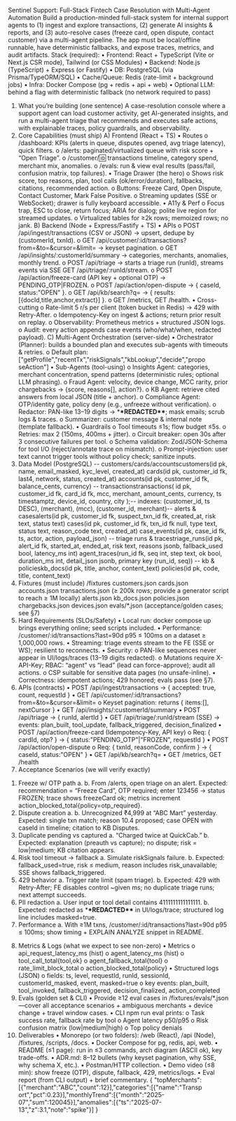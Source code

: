 Sentinel Support: Full-Stack Fintech Case Resolution with Multi-Agent Automation
Build a production-minded full-stack system for internal support agents to (1)
ingest and explore transactions, (2) generate AI insights & reports, and (3)
auto-resolve cases (freeze card, open dispute, contact customer) via a
multi-agent pipeline. The app must be local/offline runnable, have deterministic
fallbacks, and expose traces, metrics, and audit artifacts. Stack (required): •
Frontend: React + TypeScript (Vite or Next.js CSR mode), Tailwind (or CSS
Modules) • Backend: Node.js (TypeScript) + Express (or Fastify) • DB: PostgreSQL
(via Prisma/TypeORM/SQL) • Cache/Queue: Redis (rate-limit + background jobs) •
Infra: Docker Compose (pg + redis + api + web) • Optional LLM: behind a flag
with deterministic fallback (no network required to pass)

1. What you’re building (one sentence) A case-resolution console where a support
   agent can load customer activity, get AI-generated insights, and run a
   multi-agent triage that recommends and executes safe actions, with
   explainable traces, policy guardrails, and observability.
2. Core Capabilities (must ship) A) Frontend (React + TS) • Routes o /dashboard:
   KPIs (alerts in queue, disputes opened, avg triage latency), quick filters. o
   /alerts: paginated/virtualized queue with risk score + “Open Triage”. o
   /customer/:id: transactions timeline, category spend, merchant mix,
   anomalies. o /evals: run & view eval results (pass/fail, confusion matrix,
   top failures). • Triage Drawer (the hero) o Shows risk score, top reasons,
   plan, tool calls (ok/error/duration), fallbacks, citations, recommended
   action. o Buttons: Freeze Card, Open Dispute, Contact Customer, Mark False
   Positive. o Streaming updates (SSE or WebSocket); drawer is fully keyboard
   accessible. • A11y & Perf o Focus trap, ESC to close, return focus; ARIA for
   dialog; polite live region for streamed updates. o Virtualized tables for ≥2k
   rows; memoized rows; no jank. B) Backend (Node + Express/Fastify + TS) • APIs
   o POST /api/ingest/transactions (CSV or JSON) → upsert, dedupe by
   (customerId, txnId). o GET
   /api/customer/:id/transactions?from=&to=&cursor=&limit= → keyset pagination.
   o GET /api/insights/:customerId/summary → categories, merchants, anomalies,
   monthly trend. o POST /api/triage → starts a triage run (runId), streams
   events via SSE GET /api/triage/:runId/stream. o POST /api/action/freeze-card
   (API key + optional OTP) → PENDING_OTP|FROZEN. o POST
   /api/action/open-dispute → { caseId, status:"OPEN" }. o GET /api/kb/search?q=
   → { results:[{docId,title,anchor,extract}] }. o GET /metrics, GET /health. •
   Cross-cutting o Rate-limit 5 r/s per client (token bucket in Redis) → 429
   with Retry-After. o Idempotency-Key on ingest & actions; return prior result
   on replay. o Observability: Prometheus metrics + structured JSON logs. o
   Audit: every action appends case events (who/what/when, redacted payload). C)
   Multi-Agent Orchestration (server-side) • Orchestrator (Planner): builds a
   bounded plan and executes sub-agents with timeouts & retries. o Default plan:
   ["getProfile","recentTx","riskSignals","kbLookup","decide","propo seAction"]
   • Sub-Agents (tool-using) o Insights Agent: categories, merchant
   concentration, spend patterns (deterministic rules; optional LLM phrasing). o
   Fraud Agent: velocity, device change, MCC rarity, prior chargebacks → {score,
   reasons[], action?}. o KB Agent: retrieve cited answers from local JSON
   (title + anchor). o Compliance Agent: OTP/identity gate, policy deny (e.g.,
   unfreeze without verification). o Redactor: PAN-like 13–19 digits
   → \***\*REDACTED\*\***; mask emails; scrub logs & traces. o Summarizer:
   customer message & internal note (template fallback). • Guardrails o Tool
   timeouts ≤1s; flow budget ≤5s. o Retries: max 2 (150ms, 400ms + jitter). o
   Circuit breaker: open 30s after 3 consecutive failures per tool. o Schema
   validation: Zod/JSON-Schema for tool I/O (reject/annotate trace on mismatch).
   o Prompt-injection: user text cannot trigger tools without policy check;
   sanitize inputs.
3. Data Model (PostgreSQL) -- customers/cards/accountscustomers(id pk, name,
   email_masked, kyc_level, created_at) cards(id pk, customer_id fk, last4,
   network, status, created_at) accounts(id pk, customer_id fk, balance_cents,
   currency) -- transactionstransactions( id pk, customer_id fk, card_id fk,
   mcc, merchant, amount_cents, currency, ts timestamptz, device_id, country,
   city );-- indexes: (customer_id, ts DESC), (merchant), (mcc), (customer_id,
   merchant)-- alerts & casesalerts(id pk, customer_id fk, suspect_txn_id fk,
   created_at, risk text, status text) cases(id pk, customer_id fk, txn_id fk
   null, type text, status text, reason_code text, created_at) case_events(id
   pk, case_id fk, ts, actor, action, payload_json) -- triage runs &
   tracestriage_runs(id pk, alert_id fk, started_at, ended_at, risk text,
   reasons jsonb, fallback_used bool, latency_ms int) agent_traces(run_id fk,
   seq int, step text, ok bool, duration_ms int, detail_json jsonb, primary key
   (run_id, seq)) -- kb & policieskb_docs(id pk, title, anchor, content_text)
   policies(id pk, code, title, content_text)
4. Fixtures (must include) /fixtures customers.json cards.json accounts.json
   transactions.json (≥ 200k rows; provide a generator script to reach ≥ 1M
   locally) alerts.json kb_docs.json policies.json chargebacks.json devices.json
   evals/\*.json (acceptance/golden cases; see §7)
5. Hard Requirements (SLOs/Safety) • Local run: docker compose up brings
   everything online; seed scripts included. • Performance:
   /customer/:id/transactions?last=90d p95 ≤ 100ms on a dataset ≥ 1,000,000
   rows. • Streaming: triage events stream to the FE (SSE or WS); resilient to
   reconnects. • Security: o PAN-like sequences never appear in UI/logs/traces
   (13–19 digits redacted). o Mutations require X-API-Key; RBAC: “agent” vs
   “lead” (lead can force-approve); audit all actions. o CSP suitable for
   sensitive data pages (no unsafe-inline). • Correctness: idempotent actions;
   429 honored; evals pass (see §7).
6. APIs (contracts) • POST /api/ingest/transactions → { accepted: true, count,
   requestId } • GET /api/customer/:id/transactions?from=&to=&cursor=&limit= o
   Keyset pagination: returns { items:[], nextCursor } • GET
   /api/insights/:customerId/summary • POST /api/triage → { runId, alertId } •
   GET /api/triage/:runId/stream (SSE) → events: plan_built, tool_update,
   fallback_triggered, decision_finalized • POST /api/action/freeze-card
   (Idempotency-Key, API key) o Req: { cardId, otp? } → {
   status:"PENDING_OTP"|"FROZEN", requestId } • POST /api/action/open-dispute o
   Req: { txnId, reasonCode, confirm } → { caseId, status:"OPEN" } • GET
   /api/kb/search?q= • GET /metrics, GET /health
7. Acceptance Scenarios (we will verify exactly)

1) Freeze w/ OTP path a. b. From /alerts, open triage on an alert. Expected:
   recommendation = “Freeze Card”, OTP required; enter 123456 → status FROZEN;
   trace shows freezeCard ok; metrics increment
   action_blocked_total{policy=otp_required}.
2) Dispute creation a. b. Unrecognized ₹4,999 at “ABC Mart” yesterday. Expected:
   single txn match; reason 10.4 proposed; case OPEN with caseId in timeline;
   citation to KB Disputes.
3) Duplicate pending vs captured a. “Charged twice at QuickCab.” b. Expected:
   explanation (preauth vs capture); no dispute; risk = low|medium; KB citation
   appears.
4) Risk tool timeout → fallback a. Simulate riskSignals failure. b. Expected:
   fallback_used=true, risk ≤ medium, reason includes risk_unavailable; SSE
   shows fallback_triggered.
5) 429 behavior a. Trigger rate limit (spam triage). b. Expected: 429 with
   Retry-After; FE disables control ~given ms; no duplicate triage runs; next
   attempt succeeds.
6) PII redaction a. User input or tool detail contains 4111111111111111. b.
   Expected: redacted as \***\*REDACTED\*\*** in UI/logs/trace; structured log
   line includes masked=true.
7) Performance a. With ≥1M txns, /customer/:id/transactions?last=90d p95 ≤
   100ms; show timing + EXPLAIN ANALYZE snippet in README.

8. Metrics & Logs (what we expect to see non-zero) • Metrics o
   api_request_latency_ms (hist) o agent_latency_ms (hist) o
   tool_call_total{tool,ok} o agent_fallback_total{tool} o
   rate_limit_block_total o action_blocked_total{policy} • Structured logs
   (JSON) o fields: ts, level, requestId, runId, sessionId, customerId_masked,
   event, masked=true o key events: plan_built, tool_invoked,
   fallback_triggered, decision_finalized, action_completed
9. Evals (golden set & CLI) • Provide ≥12 eval cases in
   /fixtures/evals/\*.json—cover all acceptance scenarios + ambiguous
   merchants + device change + travel window cases. • CLI npm run eval prints: o
   Task success rate, fallback rate by tool o Agent latency p50/p95 o Risk
   confusion matrix (low|medium|high) o Top policy denials
10. Deliverables • Monorepo (or two folders): /web (React), /api (Node),
    /fixtures, /scripts, /docs. • Docker Compose for pg, redis, api, web. •
    README (≤1 page): run in ≤3 commands, arch diagram (ASCII ok), key
    trade-offs. • ADR.md: 8–12 bullets (why keyset pagination, why SSE, why
    schema X, etc.). • Postman/HTTP collection. • Demo video (≤8 min): show
    freeze (OTP), dispute, fallback, 429, metrics/logs. • Eval report (from CLI
    output) + brief commentary. {
    "topMerchants":[{"merchant":"ABC","count":12}],"categories":[{"name":"Transp
    ort","pct":0.23}],"monthlyTrend":[{"month":"2025-
    07","sum":120045}],"anomalies":[{"ts":"2025-07-13","z":3.1,"note":"spike"}]
    }
